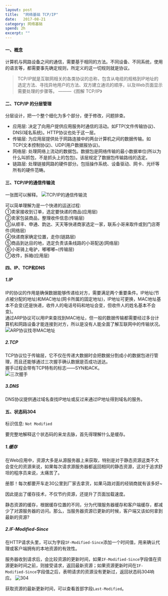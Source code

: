 ```yaml
---
layout: post
title:  "网络基础 TCP/IP"
date:   2017-08-21
category: 网络基础
spend: 2h
excerpt: ""
---
```

#### 一、概念

计算机与网路设备之间的通信，需要基于相同的方法。不同设备、不同系统，使用的语言等，都需要事先确定规则，所定义的这一切规则就是协议。
> TCP/IP就是互联网相关的各类协议的总称，包含从电缆的规格到IP地址的选定方法、寻找异地用户的方法、双方建立通讯的顺序，以及Web页面显示需要处理的步骤等。 ———《图解 TCP/IP》  

#### 二、TCP/IP 的分层管理

分层设计，把一个整个细化为多个部分，便于修改，问题排查。

* 应用层: 决定了向用户提供应用服务时通信的活动。如FTP(文件传输协议)、DNS(域名系统)。HTTP协议也处于这一层。
* 传输层: 为应用层提供处于网路连接中的两台计算机之间的数据传输。如TCP(文本控制协议)、UDP(用户数据报协议)。
* 网络层: 处理网络上流动的数据包。数据包是网络传输的最小数据单位(所以为什么叫抓包，不是抓头上的包包)。该层规定了数据包传输路线的选定。
* 链路层: 处理链接网路的硬件部分。包括操作系统、设备驱动、网卡、光纤等所有的硬件范畴。

#### 三、TCP/IP的通信传输流

一张图可以解释。
![TCP/IP的通信传输流](http://navcd-1252873427.cosgz.myqcloud.com/head_img/TCP-IP%E4%BC%A0%E8%BE%93%E6%B5%81.png)

可以简单理解为是一个快递的运送过程:  
①卖家接收到订单，选定要快递的商品(应用层)  
②卖家包装商品，整理收件信息(传输层)  
③从顺丰、申通、韵达、天天等快递商家选定一家，联系小哥来取件或到门店寄件(网络层)  
④快递商家确定位置，走你(链路层)  
⑤商品到达目的地，选定负责该条线路的小哥配送(网络层)  
⑥小哥骑上电驴，嘟嘟嘟~(传输层)  
⑦收件，拆箱(应用层)

#### 四、IP、TCP和DNS
##### 1.IP
IP的协议的作用是确保数据能够传递给对方，需要满足两个重要条件。IP地址(节点被分配的地址)和MAC地址(网卡所属的固定地址)，IP地址可更换，MAC地址基本不会变(还是快递，收件人的电话号码和地址会变，但收件人的姓名基本不会变)。  
通过ARP协议可以用IP来查找到MAC地址，但一般的数据传输都需要经过多台计算机和网路设备才能连接到对方，所以是没有人能全面了解互联网中的传输状况。  
![ARP协议找寻MAC地址](http://navcd-1252873427.cosgz.myqcloud.com/head_img/ARP%E5%AF%BB%E5%9D%80MAC%E5%9C%B0%E5%9D%80.png)

##### 2.TCP
TCP协议位于传输层，它不仅在传递大数据时会把数据分割成小的数据包进行管理，而且还能够通过三次握手确认数据是否成功送达。  
握手过程会带有TCP特有的标志——SYN和ACK。  
![三次握手](http://navcd-1252873427.cosgz.myqcloud.com/head_img/%E4%B8%89%E6%AC%A1%E6%8F%A1%E6%89%8B.png)

##### 3.DNS
DNS协议提供通过域名查找IP地址或反过来通过IP地址得到域名的服务。

#### 五、状态码304

标识信息: `Not Modified`  

要完整地解释这个状态码的来龙去脉，首先得理解什么是缓存。  
##### 1.缓存
在Web应用中，资源大多是从源服务器上来获取，特别是对于静态资源这类不大会变化的资源来说，如果每次请求源服务器都返回相同的静态资源，这对于追求舒坦的程序员来说，太痛苦了。  

册那！每次都要开车走30公里到厂家去拿货，如果马路对面的经销商就有该多好~  

因此提出了缓存技术，不仅节约资源，还提升了页面加载速度。  

静态资源的缓存，根据缓存位置的不同，分为代理服务器缓存和客户端缓存，都减少了对源服务器的访问。那么，当服务器资源已更新的时候，客户端又该如何拿到最新的资源?  

##### 2.IF-Modified-Since
在HTTP请求头里，可以为字段`IF-Modified-Since`添加一个时间值，用来确认代理或客户端拥有的本地资源的有效性。  

服务器收到请求后，会比较资源的更新时间，如果`IF-Modified-Since`字段值在资源更新时间之前，则接受请求，返回最新资源；如果资源更新时间在`IF-Modified-Since`字段值之后，表明请求的资源没有更新过，返回状态码304响应。
![304](http://navcd-1252873427.cosgz.myqcloud.com/head_img/304.png)

获取资源的最新更新时间，可以查看首部字段`Last-Modified`。